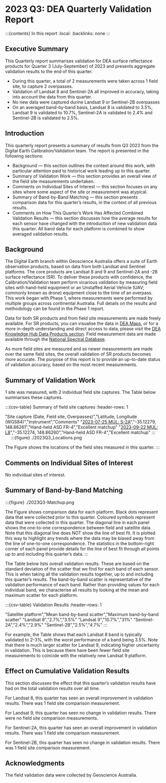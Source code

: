 # 2023 Q3: DEA Quarterly Validation Report

:::{contents} In this report
:local:
:backlinks: none
:::

## Executive Summary

This Quarterly report summarises validation for DEA surface reflectance products for Quarter 3 (July-September) of 2023
and presents aggregate validation results to the end of this quarter.

* During this quarter, a total of 2 measurements were taken across 1 field site, to capture 2 overpasses.
* Validation of Landsat 8 and Sentinel-2A all improved in accuracy, taking into account the data from this quarter.
* No new data were captured durine Landsat 9 or Sentinel-2B overpasses
* On an averaged band-by-band basis, Landsat 8 is validated to 3.5%, Landsat 9 is validated to 10.7%, Sentinel-2A is validated to 2.4% and Sentinel-2B is validated to 2.5%.

## Introduction

This quarterly report presents a summary of results from Q3 2023 from the Digital Earth
Calibration/Validation team. The report is presented in the following sections:

* Background &mdash; this section outlines the context around this work, with particular attention paid to historical work leading up to this quarter.
* Summary of Validation Work &mdash; this section provides an overall view of the field site measurements undertaken.
* Comments on Individual Sites of Interest &mdash; this section focuses on any sites where some aspect of the site or measurement was atypical.
* Summary of Band-by-Band Matching &mdash; this section presents comparison data for this quarter’s results, in the context of all previous results.
* Comments on How This Quarter’s Work Has Affected Combined Validation Results &mdash; this section discusses how the average results for each sensor have changed with the introduction of new validation data this quarter. All band data for each platform is combined to show averaged validation results.

## Background

The Digital Earth branch within Geoscience Australia offers a suite of Earth observation products, based on data from
both Landsat and Sentinel platforms. The core products are Landsat 8 and 9 and Sentinel-2A and -2B surface reflectance (SR).
To deliver these products with confidence, the Calibration/Validation team perform vicarious validation
by measuring field sites with hand-held equipment or an Unstaffed Aerial Vehicle (UAV; commonly known as drone) equipment
close to the time of an overpass. This work began with Phase 1, where measurements were performed by multiple groups
across continental Australia. Full details on the results and methodology can be found in the Phase 1 report.

Data for both SR products and from field site measurements are made freely available. For SR products, you can visualise
the data in [DEA Maps](https://maps.dea.ga.gov.au/), or for a more in-depth understanding and direct access to data, please visit the [DEA Knowledge Hub Data Products section](https://knowledge.dea.ga.gov.au/data/). Field measurement data are made available through the [National Spectral Database](https://www.ga.gov.au/scientific-topics/dea/dea-data-and-products/national-spectral-database).

As more field sites are measured and as newer measurements are made over the same field sites, the overall validation of
SR products becomes more accurate. The purpose of this report is to provide an up-to-date status of validation accuracy,
based on the most recent measurements.
 
## Summary of Validation Work

1 site was measured, with 2 individual field site captures. The Table below summarises these captures.

:::{csv-table} Summary of field site captures
:header-rows: 1

"Site capture (Date, Field site, Overpasses)","Latitude, Longitude (WGS84)","Instrument","Comments"
"<a href='/validation/site-report/2023-07-25-MUL/'>2023-07-25 MUL: S-2A</a>","-35.12279, 148.86261","Hand-held ASD FR-4","Excellent matchup"
"<a href='/validation/site-report/2023-09-22-MUL/'>2023-09-22 MUL: L8</a>","-35.12274, 148.86260","Hand-held ASD FR-4","Excellent matchup"
:::
 
:::{figure} ./2023Q3_Locations.png

The Figure shows the locations of the field sites measured in this quarter.
::: 

## Comments on Individual Sites of Interest

No individual sites of interest.
     
## Summary of Band-by-Band Matching

:::{figure} ./2023Q3-Matchup.png

The Figure shows comparison data for each platform. Black dots represent data that were collected prior to this quarter.
Coloured symbols represent data that were collected in this quarter. The diagonal line in each panel shows the
one-to-one correspondence between field and satellite data. Note that this diagonal line does NOT show the line of best
fit. It is plotted this way to highlight any trends where the data may be biased away from the line of one-to-one
correspondence. The statistics in the bottom-right corner of each panel provide details for the line of best fit
through all points up to and including this quarter’s data.
:::

The Table below lists overall validation results. These are based on the standard deviation of the scatter that we find
for each band of each sensor. This is when taking all the validation results together, up to and including this quarter’s
results. The band-by-band scatter is representative of the validation performance of each band. Rather than providing
values for each individual band, we characterise all results by looking at the mean and maximum scatter for each
platform.

:::{csv-table} Validation Results
:header-rows: 1

"Satellite platform","Mean band-by-band scatter","Maximum band-by-band scatter"
"Landsat 8","2.7%","3.5%"
"Landsat 9","10.7%","31%"
"Sentinel-2A","2.4%","2.9%"
"Sentinel-2B","2.5%","4.7%"
:::

For example, the Table shows that each Landsat 8 band is typically validated to 2-3%, with the worst performance
of a band being 3.5%. Note that there is much larger scatter for Landsat 9, indicating higher uncertainty in validation.
This is because there have been fewer field site measurements to coincide with the relatively new Landsat 9 platform.

## Effect on Cumulative Validation Results

This section discusses the effect that this quarter’s validation results have had on the total validation
results over all time.

For Landsat 8, this quarter has seen an overall improvement in validation results. There was 1 field site comparison
measurement.

For Landsat 9, this quarter has seen no change in validation results. There were no field site comparison
measurements.

For Sentinel-2A, this quarter has seen an overall improvement in validation results. There was 1 field site comparison
measurement.

For Sentinel-2B, this quarter has seen no change in validation results. There was 1 field site comparison
measurement.
 
## Acknowledgments
 
The field validation data were collected by Geoscience Australia. 

